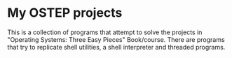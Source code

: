 # My OSTEP projects
This is a collection of programs that attempt to solve the projects in "Operating Systems: Three Easy Pieces" Book/course. There are programs that try to replicate shell utilities, a shell interpreter and threaded programs. 
